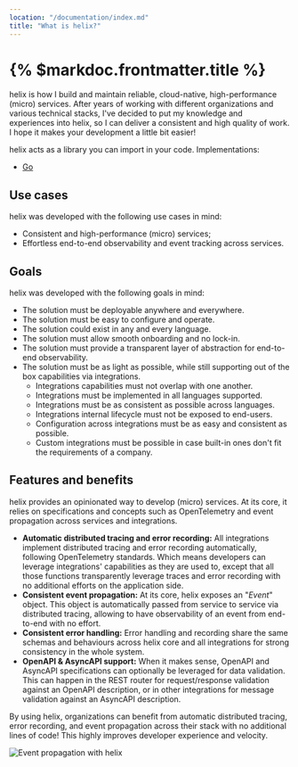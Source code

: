 ```yaml
---
location: "/documentation/index.md"
title: "What is helix?"
---
```


# {% $markdoc.frontmatter.title %}

helix is how I build and maintain reliable, cloud-native, high-performance (micro)
services. After years of working with different organizations and various technical
stacks, I've decided to put my knowledge and experiences into helix, so I can
deliver a consistent and high quality of work. I hope it makes your development
a little bit easier!

helix acts as a library you can import in your code. Implementations:
- [Go](https://github.com/nunchistudio/helix.go)

## Use cases

helix was developed with the following use cases in mind:

- Consistent and high-performance (micro) services;
- Effortless end-to-end observability and event tracking across services.

## Goals

helix was developed with the following goals in mind:

- The solution must be deployable anywhere and everywhere.
- The solution must be easy to configure and operate.
- The solution could exist in any and every language.
- The solution must allow smooth onboarding and no lock-in.
- The solution must provide a transparent layer of abstraction for end-to-end
  observability.
- The solution must be as light as possible, while still supporting out of the
  box capabilities via integrations.
  - Integrations capabilities must not overlap with one another.
  - Integrations must be implemented in all languages supported. 
  - Integrations must be as consistent as possible across languages.
  - Integrations internal lifecycle must not be exposed to end-users.
  - Configuration across integrations must be as easy and consistent as possible.
  - Custom integrations must be possible in case built-in ones don't fit the
    requirements of a company.

## Features and benefits

helix provides an opinionated way to develop (micro) services. At its core, it
relies on specifications and concepts such as OpenTelemetry and event propagation
across services and integrations.

- **Automatic distributed tracing and error recording:** All integrations implement
  distributed tracing and error recording automatically, following OpenTelemetry
  standards. Which means developers can leverage integrations' capabilities as
  they are used to, except that all those functions transparently leverage traces
  and error recording with no additional efforts on the application side.
- **Consistent event propagation:** At its core, helix exposes an "*Event*" object.
  This object is automatically passed from service to service via distributed
  tracing, allowing to have observability of an event from end-to-end with no
  effort.
- **Consistent error handling:** Error handling and recording share the same
  schemas and behaviours across helix core and all integrations for strong
  consistency in the whole system.
- **OpenAPI & AsyncAPI support:** When it makes sense, OpenAPI and AsyncAPI
  specifications can optionally be leveraged for data validation. This can happen
  in the REST router for request/response validation against an OpenAPI description,
  or in other integrations for message validation against an AsyncAPI description.

By using helix, organizations can benefit from automatic distributed tracing,
error recording, and event propagation across their stack with no additional
lines of code! This highly improves developer experience and velocity.

![Event propagation with helix](/helix/screenshots/trace-distributed.png)

